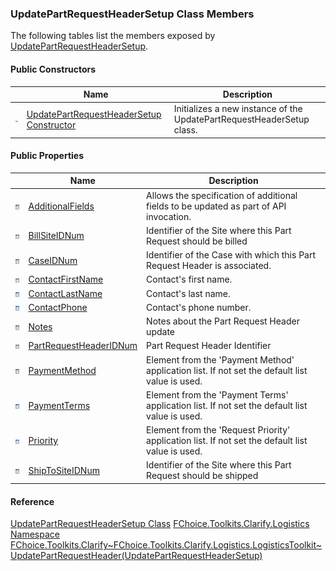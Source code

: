 ### UpdatePartRequestHeaderSetup Class Members

The following tables list the members exposed by [UpdatePartRequestHeaderSetup](FChoice.Toolkits.Clarify~FChoice.Toolkits.Clarify.Logistics.UpdatePartRequestHeaderSetup.md).

#### Public Constructors

|   | Name | Description |
| --- | --- | --- |
| ![Public Constructor](dotnetimages/publicConstructor.png) | [UpdatePartRequestHeaderSetup Constructor](FChoice.Toolkits.Clarify~FChoice.Toolkits.Clarify.Logistics.UpdatePartRequestHeaderSetup~_ctor.md) | Initializes a new instance of the UpdatePartRequestHeaderSetup class.   |

#### Public Properties

|   | Name | Description |
| --- | --- | --- |
| ![Public Property](dotnetimages/publicProperty.png) | [AdditionalFields](FChoice.Toolkits.Clarify~FChoice.Toolkits.Clarify.Logistics.UpdatePartRequestHeaderSetup~AdditionalFields.md) | Allows the specification of additional fields to be updated as part of API invocation.   |
| ![Public Property](dotnetimages/publicProperty.png) | [BillSiteIDNum](FChoice.Toolkits.Clarify~FChoice.Toolkits.Clarify.Logistics.UpdatePartRequestHeaderSetup~BillSiteIDNum.md) | Identifier of the Site where this Part Request should be billed   |
| ![Public Property](dotnetimages/publicProperty.png) | [CaseIDNum](FChoice.Toolkits.Clarify~FChoice.Toolkits.Clarify.Logistics.UpdatePartRequestHeaderSetup~CaseIDNum.md) | Identifier of the Case with which this Part Request Header is associated.   |
| ![Public Property](dotnetimages/publicProperty.png) | [ContactFirstName](FChoice.Toolkits.Clarify~FChoice.Toolkits.Clarify.Logistics.UpdatePartRequestHeaderSetup~ContactFirstName.md) | Contact's first name.   |
| ![Public Property](dotnetimages/publicProperty.png) | [ContactLastName](FChoice.Toolkits.Clarify~FChoice.Toolkits.Clarify.Logistics.UpdatePartRequestHeaderSetup~ContactLastName.md) | Contact's last name.   |
| ![Public Property](dotnetimages/publicProperty.png) | [ContactPhone](FChoice.Toolkits.Clarify~FChoice.Toolkits.Clarify.Logistics.UpdatePartRequestHeaderSetup~ContactPhone.md) | Contact's phone number.   |
| ![Public Property](dotnetimages/publicProperty.png) | [Notes](FChoice.Toolkits.Clarify~FChoice.Toolkits.Clarify.Logistics.UpdatePartRequestHeaderSetup~Notes.md) | Notes about the Part Request Header update   |
| ![Public Property](dotnetimages/publicProperty.png) | [PartRequestHeaderIDNum](FChoice.Toolkits.Clarify~FChoice.Toolkits.Clarify.Logistics.UpdatePartRequestHeaderSetup~PartRequestHeaderIDNum.md) | Part Request Header Identifier   |
| ![Public Property](dotnetimages/publicProperty.png) | [PaymentMethod](FChoice.Toolkits.Clarify~FChoice.Toolkits.Clarify.Logistics.UpdatePartRequestHeaderSetup~PaymentMethod.md) | Element from the 'Payment Method' application list. If not set the default list value is used.   |
| ![Public Property](dotnetimages/publicProperty.png) | [PaymentTerms](FChoice.Toolkits.Clarify~FChoice.Toolkits.Clarify.Logistics.UpdatePartRequestHeaderSetup~PaymentTerms.md) | Element from the 'Payment Terms' application list. If not set the default list value is used.   |
| ![Public Property](dotnetimages/publicProperty.png) | [Priority](FChoice.Toolkits.Clarify~FChoice.Toolkits.Clarify.Logistics.UpdatePartRequestHeaderSetup~Priority.md) | Element from the 'Request Priority' application list. If not set the default list value is used.   |
| ![Public Property](dotnetimages/publicProperty.png) | [ShipToSiteIDNum](FChoice.Toolkits.Clarify~FChoice.Toolkits.Clarify.Logistics.UpdatePartRequestHeaderSetup~ShipToSiteIDNum.md) | Identifier of the Site where this Part Request should be shipped   |

#### Reference

[UpdatePartRequestHeaderSetup Class](FChoice.Toolkits.Clarify~FChoice.Toolkits.Clarify.Logistics.UpdatePartRequestHeaderSetup.md)
[FChoice.Toolkits.Clarify.Logistics Namespace](FChoice.Toolkits.Clarify~FChoice.Toolkits.Clarify.Logistics_namespace.md)
[FChoice.Toolkits.Clarify~FChoice.Toolkits.Clarify.Logistics.LogisticsToolkit~UpdatePartRequestHeader(UpdatePartRequestHeaderSetup)](FChoice.Toolkits.Clarify~FChoice.Toolkits.Clarify.Logistics.LogisticsToolkit~UpdatePartRequestHeader(UpdatePartRequestHeaderSetup).md)
